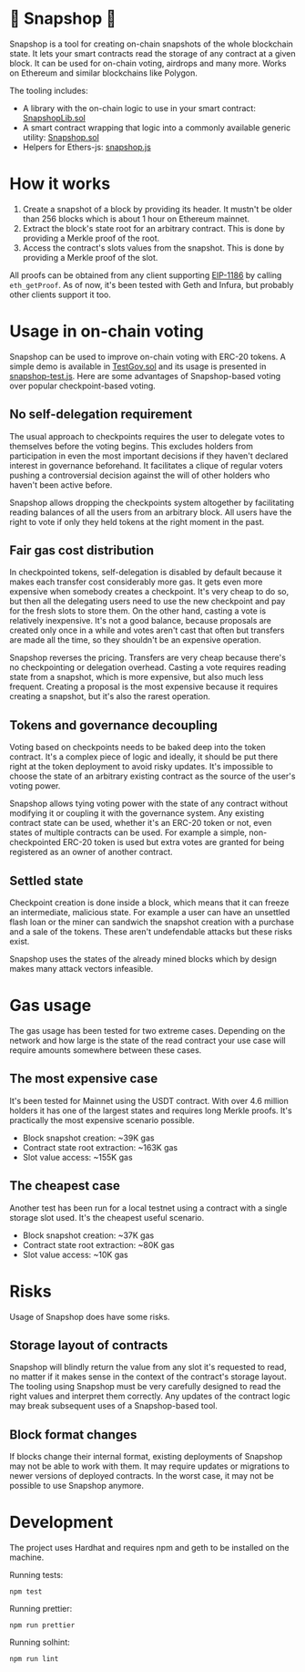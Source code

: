# 📸 Snapshop 📸

Snapshop is a tool for creating on-chain snapshots of the whole blockchain state. It lets your smart contracts read the storage of any contract at a given block. It can be used for on-chain voting, airdrops and many more. Works on Ethereum and similar blockchains like Polygon.

The tooling includes:

- A library with the on-chain logic to use in your smart contract: [SnapshopLib.sol](contracts/SnapshopLib.sol)
- A smart contract wrapping that logic into a commonly available generic utility: [Snapshop.sol](contracts/Snapshop.sol)
- Helpers for Ethers-js: [snapshop.js](src/snapshop.js)

# How it works

1. Create a snapshot of a block by providing its header. It mustn't be older than 256 blocks which is about 1 hour on Ethereum mainnet.
2. Extract the block's state root for an arbitrary contract. This is done by providing a Merkle proof of the root.
3. Access the contract's slots values from the snapshot. This is done by providing a Merkle proof of the slot.

All proofs can be obtained from any client supporting [EIP-1186](https://eips.ethereum.org/EIPS/eip-1186) by calling `eth_getProof`. As of now, it's been tested with Geth and Infura, but probably other clients support it too.

# Usage in on-chain voting

Snapshop can be used to improve on-chain voting with ERC-20 tokens. A simple demo is available in [TestGov.sol](contracts/test/TestGov.sol) and its usage is presented in [snapshop-test.js](test/snapshop-test.js#L133). Here are some advantages of Snapshop-based voting over popular checkpoint-based voting.

## No self-delegation requirement

The usual approach to checkpoints requires the user to delegate votes to themselves before the voting begins. This excludes holders from participation in even the most important decisions if they haven't declared interest in governance beforehand. It facilitates a clique of regular voters pushing a controversial decision against the will of other holders who haven't been active before.

Snapshop allows dropping the checkpoints system altogether by facilitating reading balances of all the users from an arbitrary block. All users have the right to vote if only they held tokens at the right moment in the past.

## Fair gas cost distribution

In checkpointed tokens, self-delegation is disabled by default because it makes each transfer cost considerably more gas. It gets even more expensive when somebody creates a checkpoint. It's very cheap to do so, but then all the delegating users need to use the new checkpoint and pay for the fresh slots to store them. On the other hand, casting a vote is relatively inexpensive. It's not a good balance, because proposals are created only once in a while and votes aren't cast that often but transfers are made all the time, so they shouldn't be an expensive operation.

Snapshop reverses the pricing. Transfers are very cheap because there's no checkpointing or delegation overhead. Casting a vote requires reading state from a snapshot, which is more expensive, but also much less frequent. Creating a proposal is the most expensive because it requires creating a snapshot, but it's also the rarest operation.

## Tokens and governance decoupling

Voting based on checkpoints needs to be baked deep into the token contract. It's a complex piece of logic and ideally, it should be put there right at the token deployment to avoid risky updates. It's impossible to choose the state of an arbitrary existing contract as the source of the user's voting power.

Snapshop allows tying voting power with the state of any contract without modifying it or coupling it with the governance system. Any existing contract state can be used, whether it's an ERC-20 token or not, even states of multiple contracts can be used. For example a simple, non-checkpointed ERC-20 token is used but extra votes are granted for being registered as an owner of another contract.

## Settled state

Checkpoint creation is done inside a block, which means that it can freeze an intermediate, malicious state. For example a user can have an unsettled flash loan or the miner can sandwich the snapshot creation with a purchase and a sale of the tokens. These aren't undefendable attacks but these risks exist.

Snapshop uses the states of the already mined blocks which by design makes many attack vectors infeasible.

# Gas usage

The gas usage has been tested for two extreme cases. Depending on the network and how large is the state of the read contract your use case will require amounts somewhere between these cases.

## The most expensive case

It's been tested for Mainnet using the USDT contract. With over 4.6 million holders it has one of the largest states and requires long Merkle proofs. It's practically the most expensive scenario possible.

- Block snapshot creation: ~39K gas
- Contract state root extraction: ~163K gas
- Slot value access: ~155K gas

## The cheapest case

Another test has been run for a local testnet using a contract with a single storage slot used. It's the cheapest useful scenario.

- Block snapshot creation: ~37K gas
- Contract state root extraction: ~80K gas
- Slot value access: ~10K gas

# Risks

Usage of Snapshop does have some risks.

## Storage layout of contracts

Snapshop will blindly return the value from any slot it's requested to read, no matter if it makes sense in the context of the contract's storage layout. The tooling using Snapshop must be very carefully designed to read the right values and interpret them correctly. Any updates of the contract logic may break subsequent uses of a Snapshop-based tool.

## Block format changes

If blocks change their internal format, existing deployments of Snapshop may not be able to work with them. It may require updates or migrations to newer versions of deployed contracts. In the worst case, it may not be possible to use Snapshop anymore.

# Development

The project uses Hardhat and requires npm and geth to be installed on the machine.

Running tests:
```
npm test
```

Running prettier:
```
npm run prettier
```

Running solhint:
```
npm run lint
```
